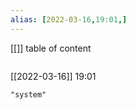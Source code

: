 ```yaml
---
alias: [2022-03-16,19:01,]
---
```

[[]]
table of content
```toc
```

[[2022-03-16]] 19:01

```query
"system"
```